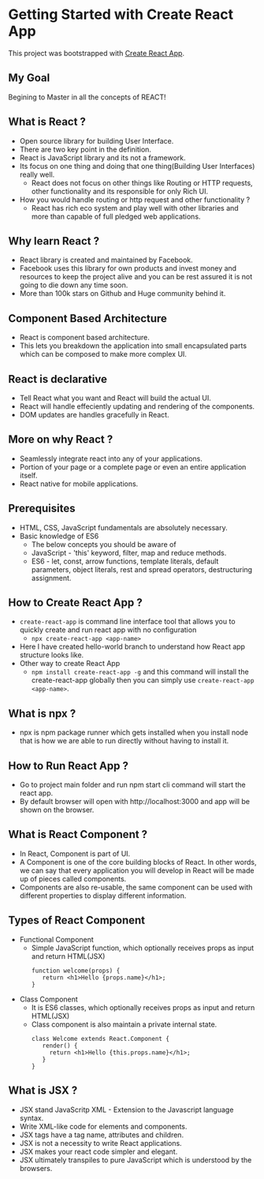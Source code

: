 # Getting Started with Create React App

This project was bootstrapped with [Create React App](https://github.com/facebook/create-react-app).

## My Goal

Begining to Master in all the concepts of REACT!

## What is React ?

- Open source library for building User Interface.
- There are two key point in the definition.
- React is JavaScript library and its not a framework.
- Its focus on one thing and doing that one thing(Building User Interfaces) really well.
  - React does not focus on other things like Routing or HTTP requests, other functionality and its responsible for only Rich UI.
- How you would handle routing or http request and other functionality ?
  - React has rich eco system and play well with other libraries and more than capable of full pledged web applications.

## Why learn React ?

- React library is created and maintained by Facebook.
- Facebook uses this library for own products and invest money and resources to keep the project alive and you can be rest assured it is not going to die down any time soon.
- More than 100k stars on Github and Huge community behind it.

## Component Based Architecture

- React is component based architecture.
- This lets you breakdown the application into small encapsulated parts which can be composed to make more complex UI.

## React is declarative

- Tell React what you want and React will build the actual UI.
- React will handle effeciently updating and rendering of the components.
- DOM updates are handles gracefully in React.

## More on why React ?

- Seamlessly integrate react into any of your applications.
- Portion of your page or a complete page or even an entire application itself.
- React native for mobile applications.

## Prerequisites

- HTML, CSS, JavaScript fundamentals are absolutely necessary.
- Basic knowledge of ES6
  - The below concepts you should be aware of
  - JavaScript - 'this' keyword, filter, map and reduce methods.
  - ES6 - let, const, arrow functions, template literals, default parameters, object literals, rest and spread operators, destructuring assignment.

## How to Create React App ?

- `create-react-app` is command line interface tool that allows you to quickly create and run react app with no configuration
  - `npx create-react-app <app-name>`
- Here I have created hello-world branch to understand how React app structure looks like.
- Other way to create React App
  - `npm install create-react-app -g` and this command will install the create-react-app globally then you can simply use `create-react-app <app-name>`.

## What is npx ?

- npx is npm package runner which gets installed when you install node that is how we are able to run directly without having to install it.

## How to Run React App ?

- Go to project main folder and run npm start cli command will start the react app.
- By default browser will open with http://localhost:3000 and app will be shown on the browser.

## What is React Component ?

- In React, Component is part of UI.
- A Component is one of the core building blocks of React. In other words, we can say that every application you will develop in React will be made up of pieces called components.
- Components are also re-usable, the same component can be used with different properties to display different information.

## Types of React Component

- Functional Component
  - Simple JavaScript function, which optionally receives props as input and return HTML(JSX)
    ```
    function welcome(props) {
       return <h1>Hello {props.name}</h1>;
    }
    ```
- Class Component
  - It is ES6 classes, which optionally receives props as input and return HTML(JSX)
  - Class component is also maintain a private internal state.
    ```
    class Welcome extends React.Component {
       render() {
         return <h1>Hello {this.props.name}</h1>;
       }
    }
    ```

## What is JSX ?

- JSX stand JavaScritp XML - Extension to the Javascript language syntax.
- Write XML-like code for elements and components.
- JSX tags have a tag name, attributes and children.
- JSX is not a necessity to write React applications.
- JSX makes your react code simpler and elegant.
- JSX ultimately transpiles to pure JavaScript which is understood by the browsers.
